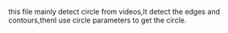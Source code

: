 this file mainly detect circle from videos,It detect the edges and contours,thenI use circle parameters to get the circle.
